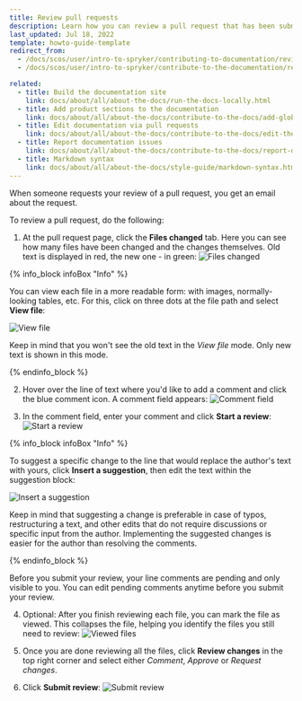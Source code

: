 ```yaml
---
title: Review pull requests
description: Learn how you can review a pull request that has been submitted to Spryker Documentation
last_updated: Jul 18, 2022
template: howto-guide-template
redirect_from:
  - /docs/scos/user/intro-to-spryker/contributing-to-documentation/reviewing-pull-requests.html
  - /docs/scos/user/intro-to-spryker/contribute-to-the-documentation/review-pull-requests.html

related:
  - title: Build the documentation site
    link: docs/about/all/about-the-docs/run-the-docs-locally.html
  - title: Add product sections to the documentation
    link: docs/about/all/about-the-docs/contribute-to-the-docs/add-global-sections-to-the-docs.html
  - title: Edit documentation via pull requests
    link: docs/about/all/about-the-docs/contribute-to-the-docs/edit-the-docs-using-a-web-browser.html
  - title: Report documentation issues
    link: docs/about/all/about-the-docs/contribute-to-the-docs/report-docs-issues.html
  - title: Markdown syntax
    link: docs/about/all/about-the-docs/style-guide/markdown-syntax.html
---
```


When someone requests your review of a pull request, you get an email about the request. <!--Also, a message with the review request is displayed on the pull request page:IMAGE-->

To review a pull request, do the following:

1. At the pull request page, click the **Files changed** tab.
Here you can see how many files have been changed and the changes themselves. Old text is displayed in red, the new one - in green:
![Files changed](https://spryker.s3.eu-central-1.amazonaws.com/docs/scos/user/intro-to-spryker/contributing-to-documentation/files-changed.png)

{% info_block infoBox "Info" %}

You can view each file in a more readable form: with images, normally-looking tables, etc. For this, click on three dots at the file path and select **View file**:

![View file](https://spryker.s3.eu-central-1.amazonaws.com/docs/scos/user/intro-to-spryker/contributing-to-documentation/view-file.png)

Keep in mind that you won't see the old text in the *View file* mode. Only new text is shown in this mode.

{% endinfo_block %}

2. Hover over the line of text where you'd like to add a comment and click the blue comment icon. A comment field appears:
![Comment field](https://spryker.s3.eu-central-1.amazonaws.com/docs/scos/user/intro-to-spryker/contributing-to-documentation/comment-box.png)

3. In the comment field, enter your comment and click **Start a review**:
![Start a review](https://spryker.s3.eu-central-1.amazonaws.com/docs/scos/user/intro-to-spryker/contributing-to-documentation/start-a-review.png)

{% info_block infoBox "Info" %}

To suggest a specific change to the line that would replace the author's text with yours, click **Insert a suggestion**, then edit the text within the suggestion block:

![Insert a suggestion](https://spryker.s3.eu-central-1.amazonaws.com/docs/scos/user/intro-to-spryker/contributing-to-documentation/insert+a+suggestion.png)

Keep in mind that suggesting a change is preferable in case of typos, restructuring a text, and other edits that do not require discussions or specific input from the author. Implementing the suggested changes is easier for the author than resolving the comments.

{% endinfo_block %}

Before you submit your review, your line comments are pending and only visible to you. You can edit pending comments anytime before you submit your review.

4. Optional: After you finish reviewing each file, you can mark the file as viewed. This collapses the file, helping you identify the files you still need to review:
![Viewed files](https://spryker.s3.eu-central-1.amazonaws.com/docs/scos/user/intro-to-spryker/contributing-to-documentation/viewed.png)

5. Once you are done reviewing all the files, click **Review changes** in the top right corner and select either *Comment*, *Approve* or *Request changes*.

6. Click **Submit review**:
![Submit review](https://spryker.s3.eu-central-1.amazonaws.com/docs/scos/user/intro-to-spryker/contributing-to-documentation/submit-review.png)   
